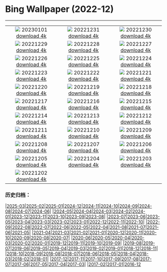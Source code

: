 # Bing Wallpaper (2022-12)
**************
| | | |
| :----: | :----: | :----: |
| ![](https://www.bing.com/th?id=OHR.NewDawn_FR-FR6604030929_1920x1080.jpg) 20230101 [download 4k](https://www.bing.com/th?id=OHR.NewDawn_FR-FR6604030929_UHD.jpg) | ![](https://www.bing.com/th?id=OHR.SydneyNYE_FR-FR3788226039_1920x1080.jpg) 20221231 [download 4k](https://www.bing.com/th?id=OHR.SydneyNYE_FR-FR3788226039_UHD.jpg) | ![](https://www.bing.com/th?id=OHR.ChalkRock_FR-FR3539137221_1920x1080.jpg) 20221230 [download 4k](https://www.bing.com/th?id=OHR.ChalkRock_FR-FR3539137221_UHD.jpg) |
| ![](https://www.bing.com/th?id=OHR.ButterflyEffect_FR-FR9733301098_1920x1080.jpg) 20221229 [download 4k](https://www.bing.com/th?id=OHR.ButterflyEffect_FR-FR9733301098_UHD.jpg) | ![](https://www.bing.com/th?id=OHR.ChiesaBianca_FR-FR9548113172_1920x1080.jpg) 20221228 [download 4k](https://www.bing.com/th?id=OHR.ChiesaBianca_FR-FR9548113172_UHD.jpg) | ![](https://www.bing.com/th?id=OHR.BlueLagoon_FR-FR9347048363_1920x1080.jpg) 20221227 [download 4k](https://www.bing.com/th?id=OHR.BlueLagoon_FR-FR9347048363_UHD.jpg) |
| ![](https://www.bing.com/th?id=OHR.BeverleyWestwood_FR-FR9155658622_1920x1080.jpg) 20221226 [download 4k](https://www.bing.com/th?id=OHR.BeverleyWestwood_FR-FR9155658622_UHD.jpg) | ![](https://www.bing.com/th?id=OHR.ChristmasSouvenir_FR-FR8978266919_1920x1080.jpg) 20221225 [download 4k](https://www.bing.com/th?id=OHR.ChristmasSouvenir_FR-FR8978266919_UHD.jpg) | ![](https://www.bing.com/th?id=OHR.AmalgaTree_FR-FR8807865831_1920x1080.jpg) 20221224 [download 4k](https://www.bing.com/th?id=OHR.AmalgaTree_FR-FR8807865831_UHD.jpg) |
| ![](https://www.bing.com/th?id=OHR.GentooGrievances_FR-FR8584925602_1920x1080.jpg) 20221223 [download 4k](https://www.bing.com/th?id=OHR.GentooGrievances_FR-FR8584925602_UHD.jpg) | ![](https://www.bing.com/th?id=OHR.TreeGaleriesLafayette_FR-FR8397010360_1920x1080.jpg) 20221222 [download 4k](https://www.bing.com/th?id=OHR.TreeGaleriesLafayette_FR-FR8397010360_UHD.jpg) | ![](https://www.bing.com/th?id=OHR.SolarHalo_FR-FR8139574564_1920x1080.jpg) 20221221 [download 4k](https://www.bing.com/th?id=OHR.SolarHalo_FR-FR8139574564_UHD.jpg) |
| ![](https://www.bing.com/th?id=OHR.PalaceBelvedere_FR-FR7902038950_1920x1080.jpg) 20221220 [download 4k](https://www.bing.com/th?id=OHR.PalaceBelvedere_FR-FR7902038950_UHD.jpg) | ![](https://www.bing.com/th?id=OHR.AnnecyXmas_FR-FR7613538506_1920x1080.jpg) 20221219 [download 4k](https://www.bing.com/th?id=OHR.AnnecyXmas_FR-FR7613538506_UHD.jpg) | ![](https://www.bing.com/th?id=OHR.SnoeySavoie_FR-FR7385225608_1920x1080.jpg) 20221218 [download 4k](https://www.bing.com/th?id=OHR.SnoeySavoie_FR-FR7385225608_UHD.jpg) |
| ![](https://www.bing.com/th?id=OHR.GlacierGoats_FR-FR7222733788_1920x1080.jpg) 20221217 [download 4k](https://www.bing.com/th?id=OHR.GlacierGoats_FR-FR7222733788_UHD.jpg) | ![](https://www.bing.com/th?id=OHR.AtlantaLights_FR-FR6981312442_1920x1080.jpg) 20221216 [download 4k](https://www.bing.com/th?id=OHR.AtlantaLights_FR-FR6981312442_UHD.jpg) | ![](https://www.bing.com/th?id=OHR.Borovets_FR-FR5469173399_1920x1080.jpg) 20221215 [download 4k](https://www.bing.com/th?id=OHR.Borovets_FR-FR5469173399_UHD.jpg) |
| ![](https://www.bing.com/th?id=OHR.GranParadiso100th_FR-FR5408904583_1920x1080.jpg) 20221214 [download 4k](https://www.bing.com/th?id=OHR.GranParadiso100th_FR-FR5408904583_UHD.jpg) | ![](https://www.bing.com/th?id=OHR.MorzineAvoriaz_FR-FR8186282635_1920x1080.jpg) 20221213 [download 4k](https://www.bing.com/th?id=OHR.MorzineAvoriaz_FR-FR8186282635_UHD.jpg) | ![](https://www.bing.com/th?id=OHR.PoinsettiaDay_FR-FR5301769444_1920x1080.jpg) 20221212 [download 4k](https://www.bing.com/th?id=OHR.PoinsettiaDay_FR-FR5301769444_UHD.jpg) |
| ![](https://www.bing.com/th?id=OHR.FlorenceAerial_FR-FR5252820196_1920x1080.jpg) 20221211 [download 4k](https://www.bing.com/th?id=OHR.FlorenceAerial_FR-FR5252820196_UHD.jpg) | ![](https://www.bing.com/th?id=OHR.SaltDesert_FR-FR5020382221_1920x1080.jpg) 20221210 [download 4k](https://www.bing.com/th?id=OHR.SaltDesert_FR-FR5020382221_UHD.jpg) | ![](https://www.bing.com/th?id=OHR.NorwayMuskox_FR-FR4877869181_1920x1080.jpg) 20221209 [download 4k](https://www.bing.com/th?id=OHR.NorwayMuskox_FR-FR4877869181_UHD.jpg) |
| ![](https://www.bing.com/th?id=OHR.LyonLights_FR-FR4756097857_1920x1080.jpg) 20221208 [download 4k](https://www.bing.com/th?id=OHR.LyonLights_FR-FR4756097857_UHD.jpg) | ![](https://www.bing.com/th?id=OHR.TangleCreekFalls_FR-FR3925649750_1920x1080.jpg) 20221207 [download 4k](https://www.bing.com/th?id=OHR.TangleCreekFalls_FR-FR3925649750_UHD.jpg) | ![](https://www.bing.com/th?id=OHR.StNick_FR-FR8289035767_1920x1080.jpg) 20221206 [download 4k](https://www.bing.com/th?id=OHR.StNick_FR-FR8289035767_UHD.jpg) |
| ![](https://www.bing.com/th?id=OHR.GreatEgret_FR-FR3839545128_1920x1080.jpg) 20221205 [download 4k](https://www.bing.com/th?id=OHR.GreatEgret_FR-FR3839545128_UHD.jpg) | ![](https://www.bing.com/th?id=OHR.KilimanjaroElephants_FR-FR3414758965_1920x1080.jpg) 20221204 [download 4k](https://www.bing.com/th?id=OHR.KilimanjaroElephants_FR-FR3414758965_UHD.jpg) | ![](https://www.bing.com/th?id=OHR.MiamiDT_FR-FR3331667702_1920x1080.jpg) 20221203 [download 4k](https://www.bing.com/th?id=OHR.MiamiDT_FR-FR3331667702_UHD.jpg) |
| ![](https://www.bing.com/th?id=OHR.BraidedRiverDelta_FR-FR3105049893_1920x1080.jpg) 20221202 [download 4k](https://www.bing.com/th?id=OHR.BraidedRiverDelta_FR-FR3105049893_UHD.jpg) |  |  |

### 历史归档：

|[2025-03](/../2025-03/2025-03.md)|[2025-02](/../2025-02/2025-02.md)|[2025-01](/../2025-01/2025-01.md)|[2024-12](/../2024-12/2024-12.md)|[2024-11](/../2024-11/2024-11.md)|[2024-10](/../2024-10/2024-10.md)|[2024-09](/../2024-09/2024-09.md)|[2024-08](/../2024-08/2024-08.md)|[2024-07](/../2024-07/2024-07.md)|[2024-06](/../2024-06/2024-06.md)|
|[2024-05](/../2024-05/2024-05.md)|[2024-04](/../2024-04/2024-04.md)|[2024-03](/../2024-03/2024-03.md)|[2024-02](/../2024-02/2024-02.md)|[2024-01](/../2024-01/2024-01.md)|[2023-12](/../2023-12/2023-12.md)|[2023-11](/../2023-11/2023-11.md)|[2023-10](/../2023-10/2023-10.md)|[2023-09](/../2023-09/2023-09.md)|[2023-08](/../2023-08/2023-08.md)|
|[2023-07](/../2023-07/2023-07.md)|[2023-06](/../2023-06/2023-06.md)|[2023-05](/../2023-05/2023-05.md)|[2023-04](/../2023-04/2023-04.md)|[2023-03](/../2023-03/2023-03.md)|[2023-02](/../2023-02/2023-02.md)|[2023-01](/../2023-01/2023-01.md)|[2022-12](/2022-12.md)|[2022-11](/../2022-11/2022-11.md)|[2022-10](/../2022-10/2022-10.md)|
|[2022-09](/../2022-09/2022-09.md)|[2022-08](/../2022-08/2022-08.md)|[2022-07](/../2022-07/2022-07.md)|[2022-06](/../2022-06/2022-06.md)|[2022-05](/../2022-05/2022-05.md)|[2022-04](/../2022-04/2022-04.md)|[2021-08](/../2021-08/2021-08.md)|[2021-07](/../2021-07/2021-07.md)|[2021-06](/../2021-06/2021-06.md)|[2021-05](/../2021-05/2021-05.md)|
|[2021-04](/../2021-04/2021-04.md)|[2021-03](/../2021-03/2021-03.md)|[2021-02](/../2021-02/2021-02.md)|[2021-01](/../2021-01/2021-01.md)|[2020-12](/../2020-12/2020-12.md)|[2020-11](/../2020-11/2020-11.md)|[2020-10](/../2020-10/2020-10.md)|[2020-09](/../2020-09/2020-09.md)|[2020-08](/../2020-08/2020-08.md)|[2020-07](/../2020-07/2020-07.md)|
|[2020-06](/../2020-06/2020-06.md)|[2020-05](/../2020-05/2020-05.md)|[2020-04](/../2020-04/2020-04.md)|[2020-03](/../2020-03/2020-03.md)|[2020-02](/../2020-02/2020-02.md)|[2020-01](/../2020-01/2020-01.md)|[2019-12](/../2019-12/2019-12.md)|[2019-11](/../2019-11/2019-11.md)|[2019-10](/../2019-10/2019-10.md)|[2019-09](/../2019-09/2019-09.md)|
|[2019-08](/../2019-08/2019-08.md)|[2019-07](/../2019-07/2019-07.md)|[2019-06](/../2019-06/2019-06.md)|[2019-05](/../2019-05/2019-05.md)|[2019-04](/../2019-04/2019-04.md)|[2019-03](/../2019-03/2019-03.md)|[2019-02](/../2019-02/2019-02.md)|[2019-01](/../2019-01/2019-01.md)|[2018-12](/../2018-12/2018-12.md)|[2018-11](/../2018-11/2018-11.md)|
|[2018-10](/../2018-10/2018-10.md)|[2018-09](/../2018-09/2018-09.md)|[2018-08](/../2018-08/2018-08.md)|[2018-07](/../2018-07/2018-07.md)|[2018-06](/../2018-06/2018-06.md)|[2018-05](/../2018-05/2018-05.md)|[2018-04](/../2018-04/2018-04.md)|[2018-03](/../2018-03/2018-03.md)|[2018-02](/../2018-02/2018-02.md)|[2018-01](/../2018-01/2018-01.md)|
|[2017-12](/../2017-12/2017-12.md)|[2017-11](/../2017-11/2017-11.md)|[2017-10](/../2017-10/2017-10.md)|[2017-09](/../2017-09/2017-09.md)|[2017-08](/../2017-08/2017-08.md)|[2017-07](/../2017-07/2017-07.md)|[2017-06](/../2017-06/2017-06.md)|[2017-05](/../2017-05/2017-05.md)|[2017-04](/../2017-04/2017-04.md)|[2017-03](/../2017-03/2017-03.md)|
|[2017-02](/../2017-02/2017-02.md)|[2017-01](/../2017-01/2017-01.md)|[2016-12](/../2016-12/2016-12.md)